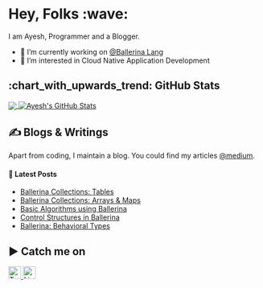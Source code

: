 <h1 align='left'> Hey, Folks :wave:</h1>

I am Ayesh, Programmer and a Blogger.
- 🔭 I’m currently working on [@Ballerina Lang](https://ballerina.io/)
- 🌱 I’m interested in Cloud Native Application Development

<h2 align='left'> :chart_with_upwards_trend: GitHub Stats </h2>

<a href="https://github.com/ayeshLK/ayeshLK">
  <img align="center" src="https://github-readme-stats.vercel.app/api/top-langs/?username=ayeshLK&title_color=ffffff&text_color=c9cacc&icon_color=2bbc8a&bg_color=1d1f21&langs_count=3" />
</a>

<a href="https://github.com/ayeshLK/ayeshLK">
  <img align="center" src="https://github-readme-stats.vercel.app/api?username=ayeshLK&show_icons=true&line_height=27&count_private=true&title_color=ffffff&text_color=c9cacc&icon_color=2bbc8a&bg_color=1d1f21" alt="Ayesh's GitHub Stats" />
</a>

<h2 align='left'> &#x270d; Blogs & Writings </h2>

Apart from coding, I maintain a blog. You could find my articles [@medium](https://ayesh9303.medium.com/).

#### 📕 Latest Posts

<!-- BLOG-POST-LIST:START -->
- [Ballerina Collections: Tables](https://medium.com/ballerina-techblog/ballerina-collections-tables-f4a0711085f7?source=rss-3b4546c4c9c5------2)
- [Ballerina Collections: Arrays &amp; Maps](https://ayesh9303.medium.com/ballerina-collections-arrays-maps-9df17186b5a1?source=rss-3b4546c4c9c5------2)
- [Basic Algorithms using Ballerina](https://medium.com/ballerina-techblog/basic-algorithms-using-ballerina-908fe8d320a5?source=rss-3b4546c4c9c5------2)
- [Control Structures in Ballerina](https://ayesh9303.medium.com/control-structures-in-ballerina-d13c288fe301?source=rss-3b4546c4c9c5------2)
- [Ballerina: Behavioral Types](https://blog.devgenius.io/ballerina-behavioral-types-bac73fe48a87?source=rss-3b4546c4c9c5------2)
<!-- BLOG-POST-LIST:END -->

<h2 align='left'> ▶️ Catch me on </h2>

<a href="https://twitter.com/Ayesh363" target="_blank">
  <img style="border: 0; border-style: none" border=2 src="https://edent.github.io/SuperTinyIcons/images/svg/twitter.svg" width="25" title="Twitter"/>
</a>

<a href="https://lk.linkedin.com/in/ayesh-almeida-5a7630a2" target="_blank">
  <img style="border: 0; border-style: none" border=2 src="https://edent.github.io/SuperTinyIcons/images/svg/linkedin.svg" width="25" title="LinkedIn"/>
</a>


<!--
**ayeshLK/ayeshLK** is a ✨ _special_ ✨ repository because its `README.md` (this file) appears on your GitHub profile.

Here are some ideas to get you started:

- 🌱 I’m currently learning ...
- 👯 I’m looking to collaborate on ...
- 🤔 I’m looking for help with ...
- 💬 Ask me about ...
- 📫 How to reach me: ...
- 😄 Pronouns: ...
- ⚡ Fun fact: ...
-->
